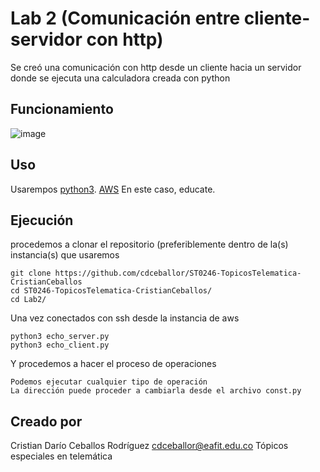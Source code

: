 # Lab 2 (Comunicación entre cliente-servidor con http)

Se creó una comunicación con http desde un cliente hacia un servidor donde se ejecuta una calculadora creada con python
## Funcionamiento

![image](https://user-images.githubusercontent.com/35697740/130005283-5ed41617-676b-4466-a551-2f346771a37c.png)

## Uso

Usarempos 
[python3](https://www.python.org/downloads/).
[AWS](https://www.awseducate.com/signin/SiteLogin?ec=302&startURL=%2Fstudent%2Fs%2Fclassrooms) En este caso, educate.
 
## Ejecución
procedemos a clonar el repositorio (preferiblemente dentro de la(s) instancia(s) que usaremos

```
git clone https://github.com/cdceballor/ST0246-TopicosTelematica-CristianCeballos
cd ST0246-TopicosTelematica-CristianCeballos/
cd Lab2/
```

Una vez conectados con ssh desde la instancia de aws

```
python3 echo_server.py
python3 echo_client.py
```

Y procedemos a hacer el proceso de operaciones


```
Podemos ejecutar cualquier tipo de operación
La dirección puede proceder a cambiarla desde el archivo const.py
```

## Creado por
Cristian Darío Ceballos Rodríguez
cdceballor@eafit.edu.co
Tópicos especiales en telemática

